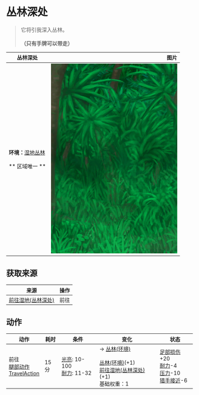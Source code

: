 # 丛林深处  
> 它将引我深入丛林。<br><br><b>（只有手牌可以带走）</b>  
  
  丛林深处  |   图片   
 ----  |  ----:   
 **环境：**[湿地丛林](Wetlands.md)<br><br>** 区域唯一 **  |  ![](Sprite/DeepJungle.png)   
  
## 获取来源  
来源  |  操作  
----  |  ----  
[前往湿地(丛林深处)](Path_DeepJungleToWetlands.md)  |  前往  
## 动作  
动作  |  耗时  |  条件  |  变化  |  状态  
----  |  ----  |  ----  |  ----  |  ----  
前往<br>[腿部动作](LegAction.md)<br>[TravelAction](TravelAction.md)  |  15分  |  [光亮](Light.md): 10-100<br>[耐力](Stamina.md): 11-32  |  → [丛林(环境)](Env_Jungle.md)<br><br>[丛林(环境)](Env_DeepJungle.md)(+1)<br>[前往湿地(丛林深处)](Path_DeepJungleToWetlands.md)(+1)<br>基础权重：1<br>  |  [足部损伤](FootDamage.md)+20<br>[耐力](Stamina.md)-4<br>[压力](Stress.md)-10<br>[猎手接近](HuntersProximity.md)-6  
